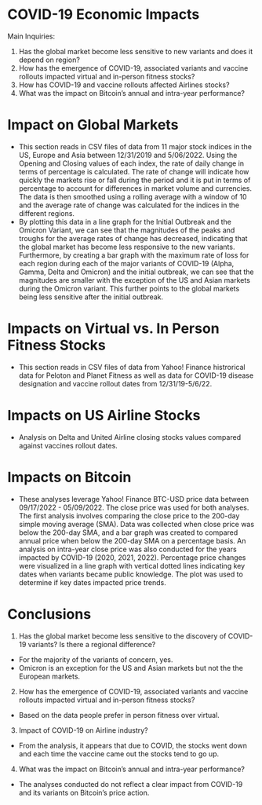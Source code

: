 COVID-19 Economic Impacts
==
Main Inquiries:
1. Has the global market become less sensitive to new variants and
does it depend on region?
2. How has the emergence of COVID-19, associated variants and
vaccine rollouts impacted virtual and in-person fitness stocks?
3. How has COVID-19 and vaccine rollouts affected Airlines stocks?
4. What was the impact on Bitcoin’s annual and intra-year
performance?

Impact on Global Markets
==
 * This section reads in CSV files of data from 11 major stock indices in the US, Europe and Asia between 12/31/2019 and 5/06/2022. Using the Opening and Closing values of each index, the rate of daily change in terms of percentage is calculated. The rate of change will indicate how quickly the markets rise or fall during the period and it is put in terms of percentage to account for differences in market volume and currencies. The data is then smoothed using a rolling average with a window of 10 and the average rate of change was calculated for the indices in the different regions.
 * By plotting this data in a line graph for the Initial Outbreak and the Omicron Variant, we can see that the magnitudes of the peaks and troughs for the average rates of change has decreased, indicating that the global market has become less responsive to the new variants. Furthermore, by creating a bar graph with the maximum rate of loss for each region during each of the major variants of COVID-19 (Alpha, Gamma, Delta and Omicron) and the initial outbreak, we can see that the magnitudes are smaller with the exception of the US and Asian markets during the Omicron variant. This further points to the global markets being less sensitive after the initial outbreak.

Impacts on Virtual vs. In Person Fitness Stocks
==
 * This section reads in CSV files of data from Yahoo! Finance histrorical data for Peloton and Planet Fitness as well as data for COVID-19 disease designation and vaccine rollout dates from 12/31/19-5/6/22.  

Impacts on US Airline Stocks
==
 * Analysis on Delta and United Airline closing stocks values compared against vaccines rollout dates.

Impacts on Bitcoin
==
 * These analyses leverage Yahoo! Finance BTC-USD price data between 09/17/2022 - 05/09/2022. The close price was used for both analyses. The first analysis involves comparing the close price to the 200-day simple moving average (SMA). Data was collected when close price was below the 200-day SMA, and a bar graph was created to compared annual price when below the 200-day SMA on a percentage basis. An analysis on intra-year close price was also conducted for the years impacted by COVID-19 (2020, 2021, 2022). Percentage price changes were visualized in a line graph with vertical dotted lines indicating key dates when variants became public knowledge. The plot was used to determine if key dates impacted price trends.
 
Conclusions
==
1. Has the global market become less sensitive to the discovery of COVID-19 variants?
Is there a regional difference?
  * For the majority of the variants of concern, yes.
  * Omicron is an exception for the US and Asian markets but not the the European
markets.
2. How has the emergence of COVID-19, associated variants and vaccine rollouts
impacted virtual and in-person fitness stocks?
  * Based on the data people prefer in person fitness over virtual.
3. Impact of COVID-19 on Airline industry?
  * From the analysis, it appears that due to COVID, the stocks went down and each
time the vaccine came out the stocks tend to go up.
4. What was the impact on Bitcoin’s annual and intra-year performance?
  * The analyses conducted do not reflect a clear impact from COVID-19 and its
variants on Bitcoin’s price action.
